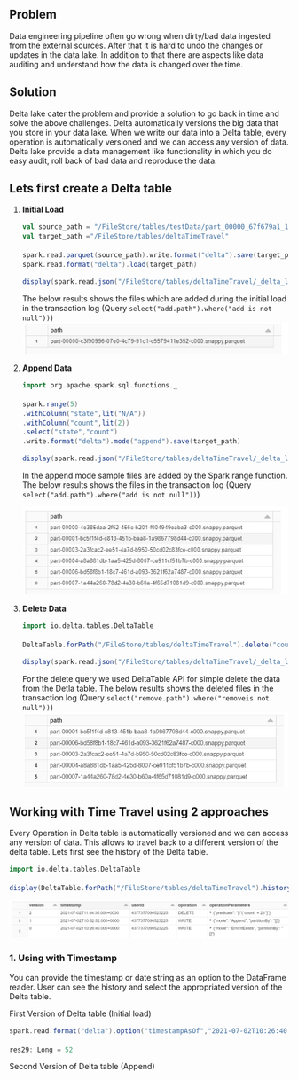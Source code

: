 ## Problem
Data engineering pipeline often go wrong when dirty/bad data ingested from the external sources. After that it is hard to undo the changes or updates in the data lake. In addition to that there are aspects like data auditing and understand how the data is changed over the time.

## Solution

Delta lake cater the problem and provide a solution to go back in time and solve the above challenges. Delta automatically versions the big data that you store in your data lake. When we write our data into a Delta table, every operation is automatically versioned and we can access any version of data. Delta lake provide a data management like functionality in which you do easy audit, roll back of bad data and reproduce the data.

## Lets first create a Delta table

 1. **Initial Load** 

	```scala
	val source_path = "/FileStore/tables/testData/part_00000_67f679a1_1d91_4571_9d54_54ab84497267_c000_snappy.parquet"
	val target_path ="/FileStore/tables/deltaTimeTravel"

	spark.read.parquet(source_path).write.format("delta").save(target_path)
	spark.read.format("delta").load(target_path)
	```
	```scala
	display(spark.read.json("/FileStore/tables/deltaTimeTravel/_delta_log/00000000000000000000.json").select("add.path").where("add is not null"))
	```
	The below results shows the files which are added during the initial load in the transaction log (Query `select("add.path").where("add is not null"))`)
		![Delta lake](https://github.com/gurditsingh/blog/blob/gh-pages/_screenshots/dl_ep5_tt3.JPG?raw=true)

 2. **Append Data**
	```scala
	import org.apache.spark.sql.functions._

	spark.range(5)
	.withColumn("state",lit("N/A"))
	.withColumn("count",lit(2))
	.select("state","count")
	.write.format("delta").mode("append").save(target_path)
	```
	```scala
	display(spark.read.json("/FileStore/tables/deltaTimeTravel/_delta_log/00000000000000000001.json").select("add.path").where("add is not null"))
	```
	In the append mode sample files are added by the Spark range function. The below results shows the files in the transaction log (Query `select("add.path").where("add is not null"))`)

	![Delta lake](https://github.com/gurditsingh/blog/blob/gh-pages/_screenshots/dl_ep5_tt4.JPG?raw=true)

 3. **Delete Data**

	```scala
	import io.delta.tables.DeltaTable

	DeltaTable.forPath("/FileStore/tables/deltaTimeTravel").delete("count == 2")
	```
	```scala
	display(spark.read.json("/FileStore/tables/deltaTimeTravel/_delta_log/00000000000000000002.json").select("remove.path").where("remove is not null"))
	```
	For the delete query we used DeltaTable API for simple delete the data from the Detla table. The below results shows the deleted files in the transaction log (Query `select("remove.path").where("removeis not null"))`)
	![Delta lake](https://github.com/gurditsingh/blog/blob/gh-pages/_screenshots/dl_ep5_tt5.JPG?raw=true)


## Working with Time Travel using 2 approaches
Every Operation in Delta table is automatically versioned and we can access any version of data. This allows to travel back to a different version of the delta table. Lets first see the history of the Delta table.
```scala
import io.delta.tables.DeltaTable

display(DeltaTable.forPath("/FileStore/tables/deltaTimeTravel").history())
```

![Delta lake](https://github.com/gurditsingh/blog/blob/gh-pages/_screenshots/dl_ep5_tt7.JPG?raw=true)

 ### 1. Using with Timestamp
You can provide the timestamp or date string as an option to the DataFrame reader. User can see the history and select the appropriated version of the Delta table.

First Version of Delta table (Initial load)
```scala
spark.read.format("delta").option("timestampAsOf","2021-07-02T10:26:40.000+0000").load(target_path).count()

res29: Long = 52
```
Second Version of Delta table (Append)

<!--stackedit_data:
eyJoaXN0b3J5IjpbLTIwNjA2NTQ2OCwxNTg3Mjk5OTAyLC03NT
kyMzE3NzgsOTYxMTU4Njc0LC0xNzM1MjcyNzIzLC0xNDEyMjE2
MTAsMTExODczNDkxLDE5NjY1MTY3NjksODUxMzU3MTAyLC0xNT
U3ODMxNjY5LC0xMjE1Njk0MjEzLC0xNDMxMTAzMjgyLC0xNzIw
NDMwMzkyLC0yMDg4NzQ2NjEyLC0xNTc0NjI4NjIxLC03NjY0NT
AxNjQsODY1NTY3NjYyLDUyMzIxMjc0NywtMTgwMDUyNzI5Miwt
MTI5MDQyMDk3Nl19
-->